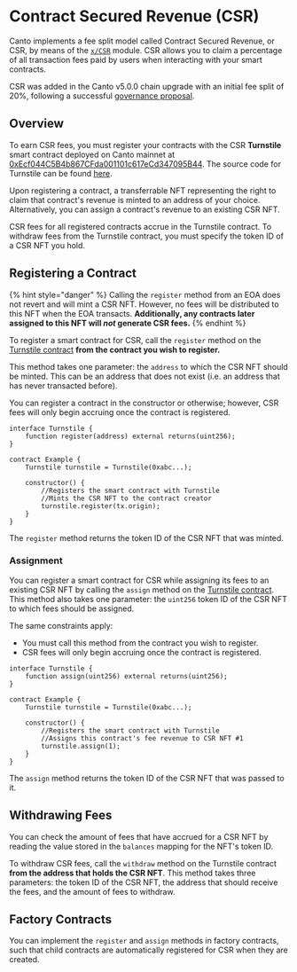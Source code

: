 # Contract Secured Revenue (CSR)

Canto implements a fee split model called Contract Secured Revenue, or CSR, by means of the [`x/CSR`](https://github.com/Canto-Network/Canto/tree/csr/x/csr) module. CSR allows you to claim a percentage of all transaction fees paid by users when interacting with your smart contracts.

CSR was added in the Canto v5.0.0 chain upgrade with an initial fee split of 20%, following a successful [governance proposal](https://canto.io/governance/proposal/41).

## Overview

To earn CSR fees, you must register your contracts with the CSR **Turnstile** smart contract deployed on Canto mainnet at [0xEcf044C5B4b867CFda001101c617eCd347095B44](https://oklink.com/canto/address/0xEcf044C5B4b867CFda001101c617eCd347095B44). The source code for Turnstile can be found [here](https://github.com/Canto-Network/Canto/blob/csr/contracts/turnstile.sol).

Upon registering a contract, a transferrable NFT representing the right to claim that contract's revenue is minted to an address of your choice. Alternatively, you can assign a contract's revenue to an existing CSR NFT.

CSR fees for all registered contracts accrue in the Turnstile contract. To withdraw fees from the Turnstile contract, you must specify the token ID of a CSR NFT you hold.

## Registering a Contract <a href="#registering-a-contract" id="registering-a-contract"></a>

{% hint style="danger" %}
Calling the `register` method from an EOA does not revert and will mint a CSR NFT. However, no fees will be distributed to this NFT when the EOA transacts. **Additionally, any contracts later assigned to this NFT will **_**not**_** generate CSR fees.**
{% endhint %}

To register a smart contract for CSR, call the `register` method on the [Turnstile contract](https://oklink.com/canto/address/0xEcf044C5B4b867CFda001101c617eCd347095B44) **from the contract you wish to register.**

This method takes one parameter: the `address` to which the CSR NFT should be minted. This can be an address that does not exist (i.e. an address that has never transacted before).

You can register a contract in the constructor or otherwise; however, CSR fees will only begin accruing once the contract is registered.

```solidity
interface Turnstile {
    function register(address) external returns(uint256);
}
    
contract Example {
    Turnstile turnstile = Turnstile(0xabc...);
    
    constructor() {
        //Registers the smart contract with Turnstile
        //Mints the CSR NFT to the contract creator
        turnstile.register(tx.origin);
    }
}
```

The `register` method returns the token ID of the CSR NFT that was minted.

### Assignment <a href="#assignment" id="assignment"></a>

You can register a smart contract for CSR while assigning its fees to an existing CSR NFT by calling the `assign` method on the [Turnstile contract](https://oklink.com/canto/address/0xEcf044C5B4b867CFda001101c617eCd347095B44). This method also takes one parameter: the `uint256` token ID of the CSR NFT to which fees should be assigned.

The same constraints apply:

* You must call this method from the contract you wish to register.
* CSR fees will only begin accruing once the contract is registered.

```solidity
interface Turnstile {
    function assign(uint256) external returns(uint256);
}

contract Example {
    Turnstile turnstile = Turnstile(0xabc...);

    constructor() {
        //Registers the smart contract with Turnstile
        //Assigns this contract's fee revenue to CSR NFT #1
        turnstile.assign(1);
    }
}
```

The `assign` method returns the token ID of the CSR NFT that was passed to it.

## Withdrawing Fees <a href="#withdrawing-fees" id="withdrawing-fees"></a>

You can check the amount of fees that have accrued for a CSR NFT by reading the value stored in the `balances` mapping for the NFT's token ID.

To withdraw CSR fees, call the `withdraw` method on the Turnstile contract **from the address that holds the CSR NFT**. This method takes three parameters: the token ID of the CSR NFT, the address that should receive the fees, and the amount of fees to withdraw.

## Factory Contracts

You can implement the `register` and `assign` methods in factory contracts, such that child contracts are automatically registered for CSR when they are created.
